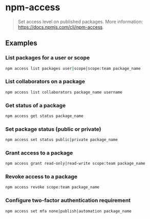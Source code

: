 # npm-access

> Set access level on published packages. More information: <https://docs.npmjs.com/cli/npm-access>.

## Examples

### List packages for a user or scope

```bash
npm access list packages user|scope|scope:team package_name
```

### List collaborators on a package

```bash
npm access list collaborators package_name username
```

### Get status of a package

```bash
npm access get status package_name
```

### Set package status (public or private)

```bash
npm access set status public|private package_name
```

### Grant access to a package

```bash
npm access grant read-only|read-write scope:team package_name
```

### Revoke access to a package

```bash
npm access revoke scope:team package_name
```

### Configure two-factor authentication requirement

```bash
npm access set mfa none|publish|automation package_name
```
